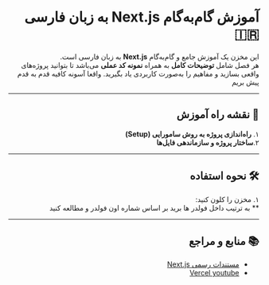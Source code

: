 
<div dir="rtl">

# آموزش گام‌به‌گام Next.js به زبان فارسی 🇮🇷

این مخزن یک آموزش جامع و گام‌به‌گام **Next.js** به زبان فارسی است.  
هر فصل شامل **توضیحات کامل** به همراه **نمونه کد عملی** می‌باشد تا بتوانید پروژه‌های واقعی بسازید و مفاهیم را به‌صورت کاربردی یاد بگیرید.
واقعا آسونه کافیه قدم به قدم پیش بریم

---

## 📌 نقشه راه آموزش
۱. **راه‌اندازی پروژه به روش سامورایی (Setup)**  
۲.**ساختار پروژه و سازماندهی فایل‌ها**

---

## 🛠 نحوه استفاده
۱. مخزن را کلون کنید:  
** به ترتیب داخل فولدر ها برید بر اساس شماره اون فولدر و مطالعه کنید 

---

## 📚 منابع و مراجع

* [مستندات رسمی Next.js](https://nextjs.org/docs)
* [Vercel youtube](https://www.youtube.com/@VercelHQ/videos)

</div>
